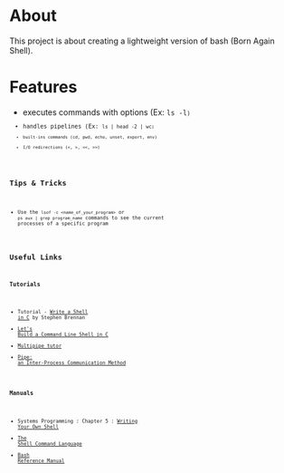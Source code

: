 # About
This project is about creating a lightweight version of bash (Born Again Shell).
# Features
- executes commands with options (Ex: <code>ls -l<code>)
- handles pipelines (Ex: <code>ls | head -2 | wc<code>)
- built-ins commands (cd, pwd, echo, unset, export, env)
- I/O redirections (<, >, <<, >>)
## Tips & Tricks
- Use the `lsof -c <name_of_your_program>` or `ps aux | grep program_name` commands to see the current processes of a specific program

## Useful Links
### Tutorials
- Tutorial - [Write a Shell in C](https://brennan.io/2015/01/16/write-a-shell-in-c/) by Stephen Brennan
- [Let's Build a Command Line Shell in C](http://www.dmulholl.com/lets-build/a-command-line-shell.html)
- [Multipipe_tutor](https://clemedon.github.io/Multipipe_tutor/)
- [Pipe: an Inter-Process Communication Method](https://www.codequoi.com/en/pipe-an-inter-process-communication-method/)
### Manuals
- Systems Programming : Chapter 5 : [Writing Your Own Shell](https://www.cs.purdue.edu/homes/grr/SystemsProgrammingBook/Book/Chapter5-WritingYourOwnShell.pdf)
- [The Shell Command Language](https://pubs.opengroup.org/onlinepubs/009695399/utilities/xcu_chap02.html)
- [Bash Reference Manual](https://www.gnu.org/software/bash/manual/bash.html)
